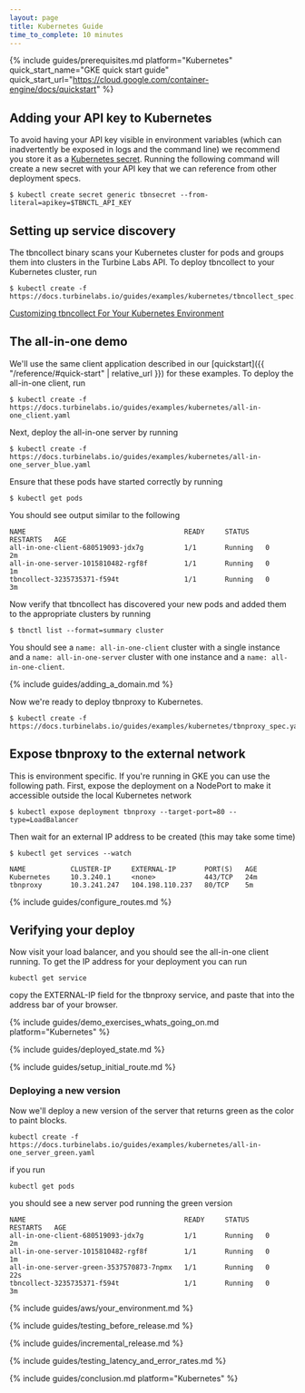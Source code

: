 ```yaml
---
layout: page
title: Kubernetes Guide
time_to_complete: 10 minutes
---
```


[//]: # ( Copyright 2017 Turbine Labs, Inc.                                   )
[//]: # ( you may not use this file except in compliance with the License.    )
[//]: # ( You may obtain a copy of the License at                             )
[//]: # (                                                                     )
[//]: # (     http://www.apache.org/licenses/LICENSE-2.0                      )
[//]: # (                                                                     )
[//]: # ( Unless required by applicable law or agreed to in writing, software )
[//]: # ( distributed under the License is distributed on an "AS IS" BASIS,   )
[//]: # ( WITHOUT WARRANTIES OR CONDITIONS OF ANY KIND, either express or     )
[//]: # ( implied. See the License for the specific language governing        )
[//]: # ( permissions and limitations under the License.                      )

[//]: # (Integrating Houston with Kubernetes)

{%
  include guides/prerequisites.md
  platform="Kubernetes"
  quick_start_name="GKE quick start guide"
  quick_start_url="https://cloud.google.com/container-engine/docs/quickstart"
%}

## Adding your API key to Kubernetes

To avoid having your API key visible in environment variables (which can
inadvertently be exposed in logs and the command line) we recommend you store it
as a [Kubernetes secret](https://kubernetes.io/docs/user-guide/secrets/).
Running the following command will create a new secret with your API key that we
can reference from other deployment specs.

```console
$ kubectl create secret generic tbnsecret --from-literal=apikey=$TBNCTL_API_KEY
```

## Setting up service discovery

The tbncollect binary scans your Kubernetes cluster for pods and groups
them into clusters in the Turbine Labs API. To deploy tbncollect to your
Kubernetes cluster, run

```console
$ kubectl create -f https://docs.turbinelabs.io/guides/examples/kubernetes/tbncollect_spec.yaml
```

[Customizing tbncollect For Your Kubernetes Environment](./kubernetes_customizing_tbncollect.html)

## The all-in-one demo

We'll use the same client application described in our [quickstart]({{
"/reference/#quick-start" | relative_url }}) for these examples. To deploy the
all-in-one client, run

```console
$ kubectl create -f https://docs.turbinelabs.io/guides/examples/kubernetes/all-in-one_client.yaml
```

Next, deploy the all-in-one server by running

```console
$ kubectl create -f https://docs.turbinelabs.io/guides/examples/kubernetes/all-in-one_server_blue.yaml
```

Ensure that these pods have started correctly by running

```console
$ kubectl get pods
```

You should see output similar to the following

```
NAME                                       READY     STATUS    RESTARTS   AGE
all-in-one-client-680519093-jdx7g          1/1       Running   0          2m
all-in-one-server-1015810482-rgf8f         1/1       Running   0          1m
tbncollect-3235735371-f594t                1/1       Running   0          3m
```

Now verify that tbncollect has discovered your new pods and added them to the
appropriate clusters by running

```
$ tbnctl list --format=summary cluster
```

You should see a `name: all-in-one-client` cluster with a single instance and a
`name: all-in-one-server` cluster with one instance and a `name:
all-in-one-client`.

{% include guides/adding_a_domain.md %}

Now we're ready to deploy tbnproxy to Kubernetes.

```console
$ kubectl create -f https://docs.turbinelabs.io/guides/examples/kubernetes/tbnproxy_spec.yaml
```

## Expose tbnproxy to the external network

This is environment specific. If you're running in GKE you can use the following
path. First, expose the deployment on a NodePort to make it accessible outside
the local Kubernetes network

```console
$ kubectl expose deployment tbnproxy --target-port=80 --type=LoadBalancer
```

Then wait for an external IP address to be created (this may take some time)

```console
$ kubectl get services --watch
```

```shell
NAME           CLUSTER-IP     EXTERNAL-IP       PORT(S)   AGE
Kubernetes     10.3.240.1     <none>            443/TCP   24m
tbnproxy       10.3.241.247   104.198.110.237   80/TCP    5m
```

{% include guides/configure_routes.md %}

## Verifying your deploy

Now visit your load balancer, and you should see the all-in-one client running.
To get the IP address for your deployment you can run


```shell
kubectl get service
```

copy the EXTERNAL-IP field for the tbnproxy service, and paste that into the
address bar of your browser.

{%
  include guides/demo_exercises_whats_going_on.md
  platform="Kubernetes"
%}

{% include guides/deployed_state.md %}

{% include guides/setup_initial_route.md %}

### Deploying a new version

Now we'll deploy a new version of the server that returns green as the color to
paint blocks.

```shell
kubectl create -f https://docs.turbinelabs.io/guides/examples/kubernetes/all-in-one_server_green.yaml
```

if you run

```shell
kubectl get pods
```

you should see a new server pod running the green version

```shell
NAME                                       READY     STATUS    RESTARTS   AGE
all-in-one-client-680519093-jdx7g          1/1       Running   0          2m
all-in-one-server-1015810482-rgf8f         1/1       Running   0          1m
all-in-one-server-green-3537570873-7npmx   1/1       Running   0          22s
tbncollect-3235735371-f594t                1/1       Running   0          3m
```

{% include guides/aws/your_environment.md %}

{% include guides/testing_before_release.md %}

{% include guides/incremental_release.md %}

{% include guides/testing_latency_and_error_rates.md %}

{% include guides/conclusion.md
   platform="Kubernetes"
%}
